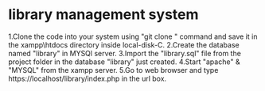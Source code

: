 # library management system
1.Clone the code into your system using "git clone <link of the repo>" command and save it in the xampp\htdocs directory inside local-disk-C.
2.Create the database named "library" in MYSQl server.
3.Import the "library.sql" file from the project folder in the database "library" just created.
4.Start "apache" & "MYSQL" from the xampp server.
5.Go to web browser and type https://localhost/library/index.php in the url box.




